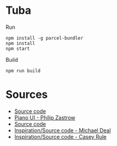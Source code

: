 # Tuba

Run

```
npm install -g parcel-bundler
npm install
npm start
```

Build

```
npm run build
```

# Sources

* [Source code](https://github.com/danigb/soundfont-player)
* [Piano UI - Philip Zastrow](https://codepen.io/zastrow/pen/oDBki)
* [Source code](https://galactic.ink/midi-js/)
* [Inspiration/Source code - Michael Deal](https://github.com/mudcube)
* [Inspiration/Source code - Casey Rule](http://www.caseyrule.com/projects/piano/)

